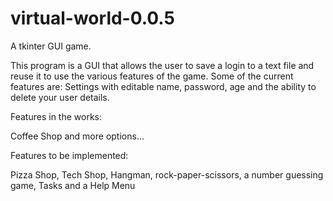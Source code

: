 # virtual-world-0.0.5
A tkinter GUI game.

This program is a GUI that allows the user to save a login to a text file and reuse it to use the various features of the game.
Some of the current features are:
Settings with editable name, password, age and the ability to delete your user details.

Features in the works:

Coffee Shop and more options...

Features to be implemented:

Pizza Shop, Tech Shop, Hangman, rock-paper-scissors, a number guessing game, Tasks and a Help Menu
